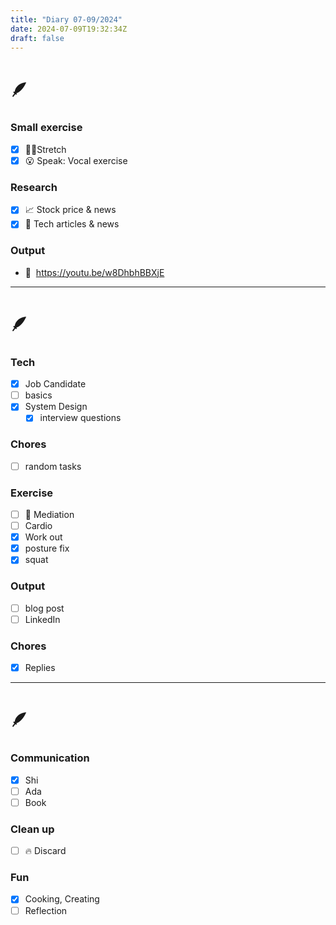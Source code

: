 ```yaml
---
title: "Diary 07-09/2024"  
date: 2024-07-09T19:32:34Z
draft: false
---
```



# 🪶

### Small exercise

- [x]  🧎‍♀️Stretch
- [x]  😮 Speak: Vocal exercise

### Research

- [x]  📈 Stock price & news
- [x]  👾 Tech articles & news

### Output

- 🎥  https://youtu.be/w8DhbhBBXjE

---

# 🪶

### Tech

- [x]  Job Candidate
- [ ]  basics
- [x]  System Design
    - [x]  interview questions

### Chores

- [ ]  random tasks

### Exercise

- [ ]  🧘 Mediation
- [ ]  Cardio
- [x]  Work out
- [x]  posture fix
- [x]  squat

### Output

- [ ]  blog post
- [ ]  LinkedIn

### Chores

- [x]  Replies

---

# 🪶

### Communication

- [x]  Shi
- [ ]  Ada
- [ ]  Book

### Clean up

- [ ]  🔥 Discard

### Fun

- [x]  Cooking, Creating
- [ ]  Reflection